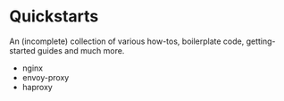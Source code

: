 # Quickstarts

An (incomplete) collection of various how-tos, boilerplate code, getting-started guides and much more.

- nginx
- envoy-proxy
- haproxy
